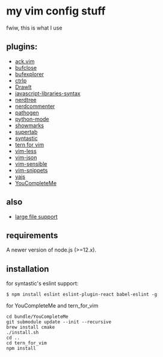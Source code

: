 # my vim config stuff
fwiw, this is what I use

## plugins:
* [ack.vim](https://github.com/mileszs/ack.vim)
* [bufclose](https://github.com/rbgrouleff/bclose.vim)
* [bufexplorer](https://github.com/vim-scripts/bufexplorer.zip)
* [ctrlp](https://github.com/kien/ctrlp.vim)
* [DrawIt](https://github.com/vim-scripts/DrawIt)
* [javascript-libraries-syntax](https://github.com/othree/javascript-libraries-syntax.vim)
* [nerdtree](https://github.com/scrooloose/nerdtree)
* [nerdcommenter](https://github.com/scrooloose/nerdcommenter)
* [pathogen](https://github.com/tpope/vim-pathogen)
* [python-mode](https://github.com/klen/python-mode)
* [showmarks](https://github.com/vim-scripts/ShowMarks)
* [supertab](https://github.com/ervandew/supertab)
* [syntastic](https://github.com/scrooloose/syntastic)
* [tern for vim](https://github.com/marijnh/tern_for_vim)
* [vim-less](https://github.com/genoma/vim-less)
* [vim-json](https://github.com/elzr/vim-json)
* [vim-sensible](https://github.com/tpope/vim-sensible)
* [vim-snippets](https://github.com/honza/vim-snippets)
* [yajs](https://github.com/othree/yajs.vim)
* [YouCompleteMe](https://github.com/Valloric/YouCompleteMe)

## also
* [large file support](http://vim.wikia.com/wiki/Faster_loading_of_large_files)

## requirements
A newer version of node.js (>=12.x).

## installation
for syntastic's eslint support:
```shell
$ npm install eslint eslint-plugin-react babel-eslint -g
```

for YouCompleteMe and tern_for_vim
```
cd bundle/YouCompleteMe
git submodule update --init --recursive
brew install cmake
./install.sh
cd ..
cd tern_for_vim
npm install
```
